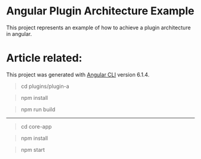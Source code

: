 # Angular Plugin Architecture Example
This project represents an example of how to achieve a plugin architecture in angular.
# Article related: 

This project was generated with [Angular CLI](https://github.com/angular/angular-cli) version 6.1.4.



> cd plugins/plugin-a

> npm install

> npm run build

------

> cd core-app 

> npm install

> npm start
